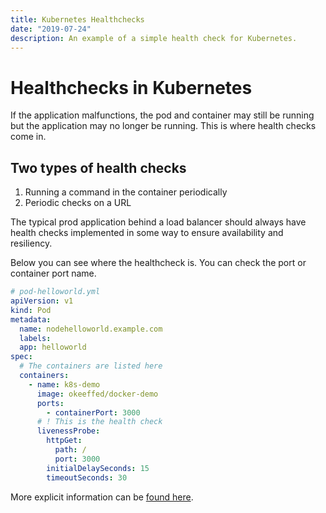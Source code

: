 ```yaml
---
title: Kubernetes Healthchecks
date: "2019-07-24"
description: An example of a simple health check for Kubernetes.
---
```


# Healthchecks in Kubernetes

If the application malfunctions, the pod and container may still be running but the application may no longer be running. This is where health checks come in.

## Two types of health checks

1.  Running a command in the container periodically
2.  Periodic checks on a URL

The typical prod application behind a load balancer should always have health checks implemented in some way to ensure availability and resiliency.

Below you can see where the healthcheck is. You can check the port or container port name.

```yaml
# pod-helloworld.yml
apiVersion: v1
kind: Pod
metadata:
  name: nodehelloworld.example.com
  labels:
  app: helloworld
spec:
  # The containers are listed here
  containers:
    - name: k8s-demo
      image: okeeffed/docker-demo
      ports:
        - containerPort: 3000
      # ! This is the health check
      livenessProbe:
        httpGet:
          path: /
          port: 3000
        initialDelaySeconds: 15
        timeoutSeconds: 30
```

More explicit information can be [found here](https://kubernetes.io/docs/tasks/configure-pod-container/configure-liveness-readiness-probes/).
